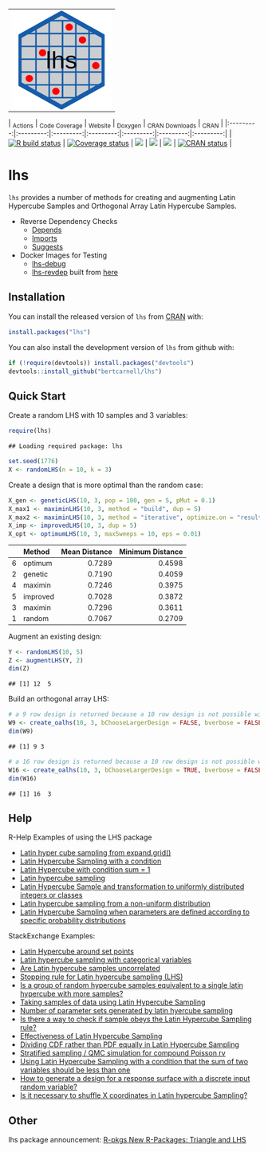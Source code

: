 <table>
<tr>
<td>
<img align="left" width="200" height="200" src="logo.svg"/>
</td>
</tr>
</table>

|                                                         <sub>Actions</sub>                                                          |                                                              <sub>Code Coverage</sub>                                                              |                                      <sub>Website</sub>                                      |                                             <sub>Doxygen</sub>                                              |                              <sub>CRAN Downloads</sub>                               |                                          <sub>CRAN</sub>                                           |
|:---------:|:---------:|:---------:|:---------:|:---------:|:---------:|:---------:|
| [![R build status](https://github.com/bertcarnell/lhs/workflows/R-CMD-check/badge.svg)](https://github.com/bertcarnell/lhs/actions) | [![Coverage status](https://codecov.io/gh/bertcarnell/lhs/branch/master/graph/badge.svg)](https://codecov.io/github/bertcarnell/lhs?branch=master) | [![](https://img.shields.io/badge/pkgdown-lhs-blue.svg)](https://bertcarnell.github.io/lhs/) | [![](https://img.shields.io/badge/Doxygen-lhs-blue.svg)](https://bertcarnell.github.io/lhs/html/index.html) | [![](https://cranlogs.r-pkg.org/badges/lhs)](https://cran.r-project.org/package=lhs) | [![CRAN status](https://www.r-pkg.org/badges/version/lhs)](https://cran.r-project.org/package=lhs) |

# lhs

`lhs` provides a number of methods for creating and augmenting Latin
Hypercube Samples and Orthogonal Array Latin Hypercube Samples.

-   Reverse Dependency Checks
    -   [Depends](etc/revdep_README_Depends.md)
    -   [Imports](etc/revdep_README_Imports.md)
    -   [Suggests](etc/revdep_README_Suggests.md)
-   Docker Images for Testing
    -   [lhs-debug](https://hub.docker.com/repository/docker/bertcarnell/lhs-debug)
    -   [lhs-revdep](https://hub.docker.com/repository/docker/bertcarnell/lhs_revdep)
        built from [here](https://github.com/bertcarnell/r-debug)

## Installation

You can install the released version of `lhs` from
[CRAN](https://CRAN.R-project.org) with:

``` r
install.packages("lhs")
```

You can also install the development version of `lhs` from github with:

``` r
if (!require(devtools)) install.packages("devtools")
devtools::install_github("bertcarnell/lhs")
```

## Quick Start

Create a random LHS with 10 samples and 3 variables:

``` r
require(lhs)
```

    ## Loading required package: lhs

``` r
set.seed(1776)
X <- randomLHS(n = 10, k = 3)
```

Create a design that is more optimal than the random case:

``` r
X_gen <- geneticLHS(10, 3, pop = 100, gen = 5, pMut = 0.1)
X_max1 <- maximinLHS(10, 3, method = "build", dup = 5)
X_max2 <- maximinLHS(10, 3, method = "iterative", optimize.on = "result", eps = 0.01, maxIter = 300)
X_imp <- improvedLHS(10, 3, dup = 5)
X_opt <- optimumLHS(10, 3, maxSweeps = 10, eps = 0.01)
```

|     | Method   | Mean Distance | Minimum Distance |
|:----|:---------|--------------:|-----------------:|
| 6   | optimum  |        0.7289 |           0.4598 |
| 2   | genetic  |        0.7190 |           0.4059 |
| 4   | maximin  |        0.7246 |           0.3975 |
| 5   | improved |        0.7028 |           0.3872 |
| 3   | maximin  |        0.7296 |           0.3611 |
| 1   | random   |        0.7067 |           0.2709 |

Augment an existing design:

``` r
Y <- randomLHS(10, 5)
Z <- augmentLHS(Y, 2)
dim(Z)
```

    ## [1] 12  5

Build an orthogonal array LHS:

``` r
# a 9 row design is returned because a 10 row design is not possible with these algorithms
W9 <- create_oalhs(10, 3, bChooseLargerDesign = FALSE, bverbose = FALSE)
dim(W9)
```

    ## [1] 9 3

``` r
# a 16 row design is returned because a 10 row design is not possible with these algorithms
W16 <- create_oalhs(10, 3, bChooseLargerDesign = TRUE, bverbose = FALSE)
dim(W16)
```

    ## [1] 16  3

## Help

R-Help Examples of using the LHS package

-   [Latin hyper cube sampling from
    expand.grid()](https://stat.ethz.ch/pipermail/r-help/2007-January/124143.html)
-   [Latin Hypercube Sampling with a
    condition](https://stat.ethz.ch/pipermail/r-help/2011-June/279906.html)
-   [Latin Hypercube with condition sum =
    1](https://stat.ethz.ch/pipermail/r-help/2008-November/180929.html)
-   [Latin hypercube
    sampling](https://www.mail-archive.com/r-help@r-project.org/msg192704.html)
-   [Latin Hypercube Sample and transformation to uniformly distributed
    integers or
    classes](https://stat.ethz.ch/pipermail/r-help/2013-October/361263.html)
-   [Latin hypercube sampling from a non-uniform
    distribution](https://stat.ethz.ch/pipermail/r-help/2017-August/448475.html)
-   [Latin Hypercube Sampling when parameters are defined according to
    specific probability
    distributions](https://stat.ethz.ch/pipermail/r-help/2017-June/447266.html)

StackExchange Examples:

-   [Latin Hypercube around set
    points](https://stats.stackexchange.com/questions/370983/latin-hypercube-around-set-points)
-   [Latin hypercube sampling with categorical
    variables](https://stats.stackexchange.com/questions/388963/latin-hypercube-sampling-with-categorical-variables)
-   [Are Latin hypercube samples
    uncorrelated](https://stats.stackexchange.com/questions/147789/are-latin-hypercube-samples-uncorrelated)
-   [Stopping rule for Latin hypercube sampling
    (LHS)](https://stats.stackexchange.com/questions/407262/stopping-rule-for-latin-hypercube-sampling-lhs)
-   [Is a group of random hypercube samples equivalent to a single latin
    hypercube with more
    samples?](https://stats.stackexchange.com/questions/411085/is-a-group-of-random-hypercube-samples-equivalent-to-a-single-latin-hypercube-wi)
-   [Taking samples of data using Latin Hypercube
    Sampling](https://stats.stackexchange.com/questions/439271/taking-samples-of-data-using-latin-hypercube-sampling)
-   [Number of parameter sets generated by latin hyercube
    sampling](https://stats.stackexchange.com/questions/460918/number-of-parameter-sets-generated-by-latin-hyercube-sampling)
-   [Is there a way to check if sample obeys the Latin Hypercube
    Sampling
    rule?](https://stats.stackexchange.com/questions/465492/is-there-a-way-to-check-if-sample-obeys-the-latin-hypercube-sampling-rule)
-   [Effectiveness of Latin Hypercube
    Sampling](https://stats.stackexchange.com/questions/468202/effectiveness-of-latin-hypercube-sampling)
-   [Dividing CDF rather than PDF equally in Latin Hypercube
    Sampling](https://stats.stackexchange.com/questions/468293/dividing-cdf-rather-than-pdf-equally-in-latin-hypercube-sampling)
-   [Stratified sampling / QMC simulation for compound Poisson
    rv](https://stats.stackexchange.com/questions/469963/stratified-sampling-qmc-simulation-for-compound-poisson-rv)
-   [Using Latin Hypercube Sampling with a condition that the sum of two
    variables should be less than
    one](https://stats.stackexchange.com/questions/474911/using-latin-hypercube-sampling-with-a-condition-that-the-sum-of-two-variables-sh)
-   [How to generate a design for a response surface with a discrete
    input random
    variable?](https://stats.stackexchange.com/questions/444997/how-to-generate-a-design-for-a-response-surface-with-a-discrete-input-random-var)
-   [Is it necessary to shuffle X coordinates in Latin hypercube
    Sampling?](https://stats.stackexchange.com/questions/498492/is-it-necessary-to-shuffle-x-coordinates-in-latin-hypercube-sampling-lhc)

## Other

lhs package announcement: [R-pkgs New R-Packages: Triangle and
LHS](https://stat.ethz.ch/pipermail/r-packages/2006/000715.html)
